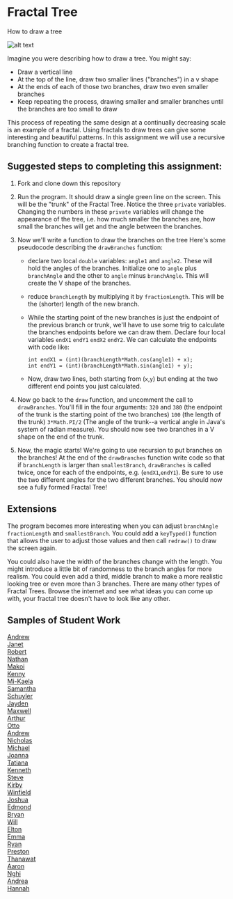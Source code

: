 Fractal Tree
============

How to draw a tree  

![alt text](tree.JPG)  

Imagine you were describing how to draw a tree. You might say: 

* Draw a vertical line  
* At the top of the line, draw two smaller lines ("branches") in a v shape  
* At the ends of each of those two branches, draw two even smaller branches  
* Keep repeating the process, drawing smaller and smaller branches until the branches are too small to draw  

This process of repeating the same design at a continually decreasing scale is an example of a fractal. Using fractals to draw trees can give some interesting and beautiful patterns. In this assignment we will use a recursive branching function to create a fractal tree.

Suggested steps to completing this assignment:
----------------------------------------------
1. Fork and clone down this repository   

2. Run the program. It should draw a single green line on the screen. This will be the "trunk" of the Fractal Tree. Notice the three `private` variables. Changing the numbers in these `private` variables will change the appearance of the tree, i.e. how much smaller the branches are, how small the branches will get and the angle between the branches.
3. Now we'll write a function to draw the branches on the tree Here's some pseudocode describing the `drawBranches` function:  

	* declare two local `double` variables: `angle1` and `angle2`. These will hold the angles of the branches. Initialize one to `angle` plus `branchAngle` and the other to `angle` minus `branchAngle`. This will create the V shape of the branches.  
	* reduce `branchLength` by multiplying it by `fractionLength`. This will be the (shorter) length of the new branch.  
	* While the starting point of the new branches is just the endpoint of the previous branch or trunk, we'll have to use some trig to calculate the branches endpoints before we can draw them. Declare four local variables `endX1` `endY1` `endX2` `endY2`. We can calculate the endpoints with code like:

		`int endX1 = (int)(branchLength*Math.cos(angle1) + x);`  
		`int endY1 = (int)(branchLength*Math.sin(angle1) + y);`  
	* Now, draw two lines, both starting from (`x`,`y`) but ending at the two different end points you just calculated.  

4. Now go back to the `draw` function, and uncomment the call to `drawBranches`. You'll fill in the four arguments: `320` and `380` (the endpoint of the trunk is the starting point of the two branches) `100` (the length of the trunk) `3*Math.PI/2` (The angle of the trunk--a vertical angle in Java's system of radian measure). You should now see two branches in a V shape on the end of the trunk.
5. Now, the magic starts! We're going to use recursion to put branches on the branches! At the end of the `drawBranches` function write code so that if `branchLength` is larger than `smallestBranch`, `drawBranches` is called twice, once for each of the endpoints, e.g. (`endX1`,`endY1`). Be sure to use the two different angles for the two different branches. You should now see a fully formed Fractal Tree!



Extensions
----------------------
The program becomes more interesting when you can adjust `branchAngle` `fractionLength` and `smallestBranch`. You could add a `keyTyped()` function that allows the user to adjust those values and then call `redraw()` to draw the screen again.  

You could also have the width of the branches change with the length. You might introduce a little bit of randomness to the branch angles for more realism. You could even add a third, middle branch to make a more realistic looking tree or even more than 3 branches. There are many other types of Fractal Trees. Browse the internet and see what ideas you can come up with, your fractal tree doesn't have to look like any other.

Samples of Student Work
-----------------------
[Andrew](https://ansue1234.github.io/FractalTree/)   
[Janet](https://birded.github.io/FractalTree/)   
[Robert](https://rshi159.github.io/FractalTree/)   
[Nathan](https://nathansng.github.io/FractalTree/)   
[Makoi](https://magacula1.github.io/FractalTree/)   
[Kenny](https://kennyyu168.github.io/FractalTree/)   
[Mi-Kaela](https://mikamarciales.github.io/FractalTree/)   
[Samantha](https://sammirustia.github.io/FractalTree/)   
[Schuyler](https://skschur1.github.io/FractalTree/)   
[Jayden](https://jaydenlee1229.github.io/FractalTree/)   
[Maxwell](https://12maxwellho.github.io/FractalTree/)   
[Arthur](https://arzhang.github.io/FractalTree/)   
[Otto](https://otschmidt.github.io/FractalTree/)   
[Andrew](https://andrewmai123.github.io/FractalTree/)   
[Nicholas](https://woonicholas.github.io/FractalTree/)   
[Michael](https://mipsim.github.io/FractalTree/)   
[Joanna](https://j0annalu.github.io/FractalTree/)   
[Tatiana](https://sonotatiana.github.io/FractalTree/)   
[Kenneth](https://kenpaso.github.io/FractalTree/)   
[Steve](https://sjkchang.github.io/FractalTree/)   
[Kirby](https://krbyktl.github.io/FractalTree/)   
[Winfield](https://winfield101.github.io/FractalTree/)   
[Joshua](https://joshualchan.github.io/FractalTree/)   
[Edmond](http://firework999363.github.io/FractalTree/)  
[Bryan](https://bzin22.github.io/FractalTree/)   
[Will](https://williammai.github.io/FractalTree/)   
[Elton](https://elel123.github.io/FractalTree/)   
[Emma](https://emmackenzie.github.io/FractalTree/)   
[Ryan](https://avath.github.io/FractalTree/)   
[Preston](https://prestonttt.github.io/FractalTree/)   
[Thanawat](https://thiskappaisgrey.github.io/FractalTree/index.html)   
[Aaron](https://aahuangithub.github.io/FractalTree/)   
[Nghi](https://nagirokudo.github.io/FractalTree/)   
[Andrea](https://chenandrea29.github.io/FractalTree/)   
[Hannah](https://hadecastro.github.io/FractalTree/)   

